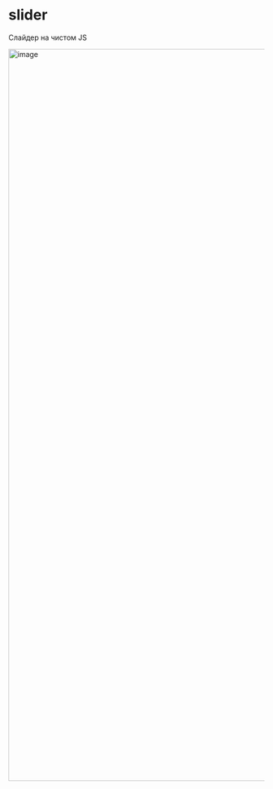 # slider

Слайдер на чистом JS

<img width="1440" alt="image" src="https://user-images.githubusercontent.com/49311021/177839906-74b73474-3257-4429-a1ed-d4a9c11821ea.png">

